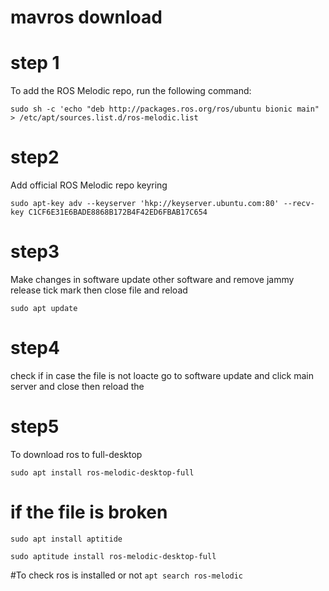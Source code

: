 # mavros download



# step 1
To add the ROS Melodic repo, run the following command:

`sudo sh -c 'echo "deb http://packages.ros.org/ros/ubuntu bionic main" > /etc/apt/sources.list.d/ros-melodic.list`

# step2
Add official ROS Melodic repo keyring

`sudo apt-key adv --keyserver 'hkp://keyserver.ubuntu.com:80' --recv-key C1CF6E31E6BADE8868B172B4F42ED6FBAB17C654`

# step3
Make changes in software update other software and remove jammy release tick mark then close file and reload

`sudo apt update`

# step4
check
if in case the file is not loacte 
go to software update and click main server and close  then reload the 

# step5 
To download ros to full-desktop

`sudo apt install ros-melodic-desktop-full`

# if the file is broken

`sudo apt install aptitide`

`sudo aptitude install ros-melodic-desktop-full`


#To check ros is installed or not
`apt search ros-melodic`
